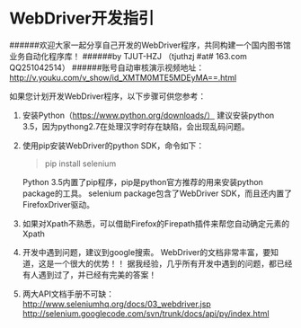 # WebDriver开发指引


######欢迎大家一起分享自己开发的WebDriver程序，共同构建一个国内图书馆业务自动化程序库！
######by  TJUT-HZJ   （tjuthzj #at# 163.com  QQ251042514）
######账号自动审核演示视频地址：http://v.youku.com/v_show/id_XMTM0MTE5MDEyMA==.html


如果您计划开发WebDriver程序，以下步骤可供您参考：

1. 安装Python（https://www.python.org/downloads/）
   建议安装python 3.5，因为pythong2.7在处理汉字时存在缺陷，会出现乱码问题。
   
2. 使用pip安装WebDriver的python SDK，命令如下：
   >pip install selenium

   Python 3.5内置了pip程序，pip是python官方推荐的用来安装python package的工具。 
   selenium package包含了WebDriver SDK，而且还内置了FirefoxDriver驱动。
   
3. 如果对Xpath不熟悉，可以借助Firefox的Firepath插件来帮您自动确定元素的Xpath

4. 开发中遇到问题，建议到google搜索。
   WebDriver的文档非常丰富，要知道，这是一个很大的优势！！
   据我经验，几乎所有开发中遇到的问题，都已经有人遇到过了，并已经有完美的答案！
   
5. 两大API文档手册不可缺：
   http://www.seleniumhq.org/docs/03_webdriver.jsp
   http://selenium.googlecode.com/svn/trunk/docs/api/py/index.html
   
   


